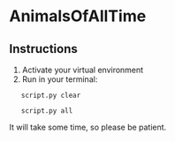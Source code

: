 # AnimalsOfAllTime

## Instructions
1. Activate your virtual environment
2. Run in your terminal:
``` shell
   script.py clear
```
``` shell
   script.py all
```
It will take some time, so please be patient.
